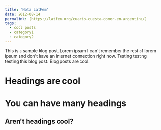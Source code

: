 ```yaml
---
title: 'Nota LatFem'
date: 2012-08-14
permalink: (https://latfem.org/cuanto-cuesta-comer-en-argentina/)
tags:
  - cool posts
  - category1
  - category2
---
```


This is a sample blog post. Lorem ipsum I can't remember the rest of lorem ipsum and don't have an internet connection right now. Testing testing testing this blog post. Blog posts are cool.

Headings are cool
======

You can have many headings
======

Aren't headings cool?
------
